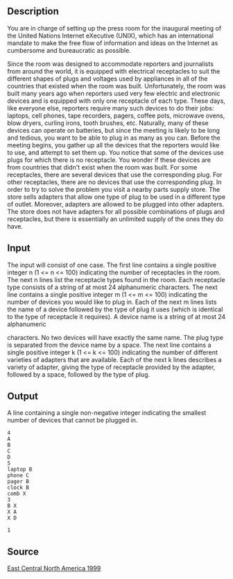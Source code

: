 <h2>Description</h2><p>You are in charge of setting up the press room for the inaugural meeting of the United Nations Internet eXecutive (UNIX), which has an international mandate to make the free flow of information and ideas on the Internet as cumbersome and bureaucratic as possible. 
</p>Since the room was designed to accommodate reporters and journalists from around the world, it is equipped with electrical receptacles to suit the different shapes of plugs and voltages used by appliances in all of the countries that existed when the room was built. Unfortunately, the room was built many years ago when reporters used very few electric and electronic devices and is equipped with only one receptacle of each type. These days, like everyone else, reporters require many such devices to do their jobs: laptops, cell phones, tape recorders, pagers, coffee pots, microwave ovens, blow dryers, curling 
irons, tooth brushes, etc. Naturally, many of these devices can operate on batteries, but since the meeting is likely to be long and tedious, you want to be able to plug in as many as you can. 
Before the meeting begins, you gather up all the devices that the reporters would like to use, and attempt to set them up. You notice that some of the devices use plugs for which there is no receptacle. You wonder if these devices are from countries that didn't exist when the room was built. For some receptacles, there are several devices that use the corresponding plug. For other receptacles, there are no devices that use the corresponding plug. 
In order to try to solve the problem you visit a nearby parts supply store. The store sells adapters that allow one type of plug to be used in a different type of outlet. Moreover, adapters are allowed to be plugged into other adapters. The store does not have adapters for all possible combinations of plugs and receptacles, but there is essentially an unlimited supply of the ones they do have. <h2>Input</h2><p>The input will consist of one case. The first line contains a single positive integer n (1 &lt;= n &lt;= 100) indicating the number of receptacles in the room. The next n lines list the receptacle types found in the room. Each receptacle type consists of a string of at most 24 alphanumeric characters. The next line contains a single positive integer m (1 &lt;= m &lt;= 100) indicating the number of devices you would like to plug in. Each of the next m lines lists the name of a device followed by the type of plug it uses (which is identical to the type of receptacle it requires). A device name is a string of at most 24 alphanumeric 
</p>characters. No two devices will have exactly the same name. The plug type is separated from the device name by a space. The next line contains a single positive integer k (1 &lt;= k &lt;= 100) indicating the number of different varieties of adapters that are available. Each of the next k lines describes a variety of adapter, giving the type of receptacle provided by the adapter, followed by a space, followed by the type of plug. <h2>Output</h2><p>A line containing a single non-negative integer indicating the smallest number of devices that cannot be plugged in. </p><pre><code class="language-input1">4 
A 
B 
C 
D 
5 
laptop B 
phone C 
pager B 
clock B 
comb X 
3 
B X 
X A 
X D </code></pre><pre><code class="language-output1">1</code></pre><h2>Source</h2><a href="searchproblem?field=source&amp;key=East+Central+North+America+1999">East Central North America 1999</a>